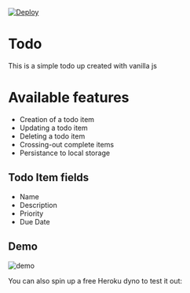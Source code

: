 [![Deploy](https://www.herokucdn.com/deploy/button.png)](https://heroku.com/deploy?template=https://github.com/kimbugp/todo)
# Todo

This is a simple todo up created with vanilla js

# Available features

- Creation of a todo item
- Updating a todo item
- Deleting a todo item
- Crossing-out complete items
- Persistance to local storage

## Todo Item fields

- Name
- Description
- Priority
- Due Date

## Demo

![demo](img/sample.gif)

You can also spin up a free Heroku dyno to test it out: